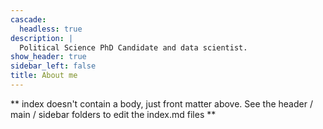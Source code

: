 ```yaml
---
cascade:
  headless: true
description: |
  Political Science PhD Candidate and data scientist.
show_header: true
sidebar_left: false
title: About me
---
```


** index doesn't contain a body, just front matter above.
See the header / main / sidebar folders to edit the index.md files **
